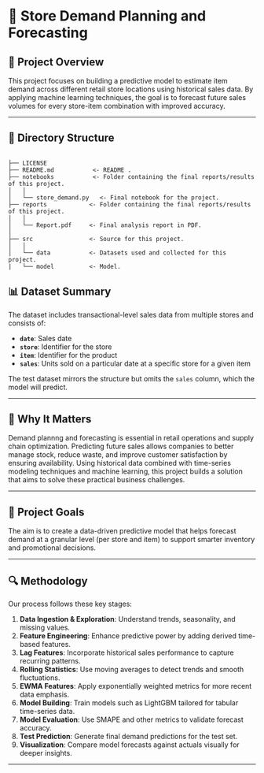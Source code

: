 

# 🏪 Store Demand Planning and Forecasting


## 📌 Project Overview

This project focuses on building a predictive model to estimate item demand across different retail store locations using historical sales data. By applying machine learning techniques, the goal is to forecast future sales volumes for every store-item combination with improved accuracy.

---

## 📁 Directory Structure

```

├── LICENSE
├── README.md           <- README .
├── notebooks           <- Folder containing the final reports/results of this project.
│   │
│   └── store_demand.py   <- Final notebook for the project.
├── reports            <- Folder containing the final reports/results of this project.
│   │
│   └── Report.pdf     <- Final analysis report in PDF.
│   
├── src                <- Source for this project.
│   │
│   └── data           <- Datasets used and collected for this project.
|   └── model          <- Model.

```
## 📊 Dataset Summary

The dataset includes transactional-level sales data from multiple stores and consists of:

- **`date`**: Sales date  
- **`store`**: Identifier for the store  
- **`item`**: Identifier for the product  
- **`sales`**: Units sold on a particular date at a specific store for a given item  

The test dataset mirrors the structure but omits the `sales` column, which the model will predict.

---

## 🧠 Why It Matters

Demand plannng and forecasting is essential in retail operations and supply chain optimization. Predicting future sales allows companies to better manage stock, reduce waste, and improve customer satisfaction by ensuring availability. Using historical data combined with time-series modeling techniques and machine learning, this project builds a solution that aims to solve these practical business challenges.

---

## 🎯 Project Goals

The aim is to create a data-driven predictive model that helps forecast demand at a granular level (per store and item) to support smarter inventory and promotional decisions.

---

## 🔍 Methodology

Our process follows these key stages:

1. **Data Ingestion & Exploration**: Understand trends, seasonality, and missing values.
2. **Feature Engineering**: Enhance predictive power by adding derived time-based features.
3. **Lag Features**: Incorporate historical sales performance to capture recurring patterns.
4. **Rolling Statistics**: Use moving averages to detect trends and smooth fluctuations.
5. **EWMA Features**: Apply exponentially weighted metrics for more recent data emphasis.
6. **Model Building**: Train models such as LightGBM tailored for tabular time-series data.
7. **Model Evaluation**: Use SMAPE and other metrics to validate forecast accuracy.
8. **Test Prediction**: Generate final demand predictions for the test set.
9. **Visualization**: Compare model forecasts against actuals visually for deeper insights.

---
